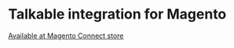 Talkable integration for Magento
================================
[Available at Magento Connect store](http://www.magentocommerce.com/magento-connect/talkable-customizable-refer-a-friend-programs.html)

